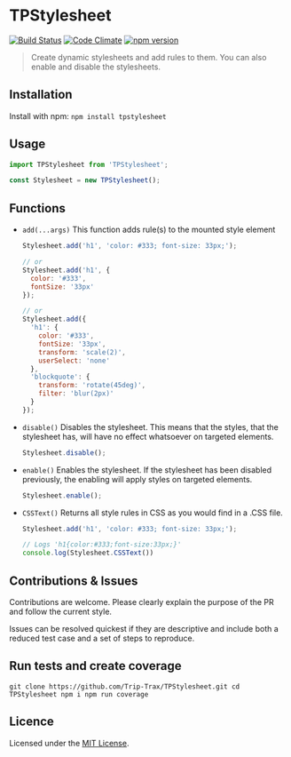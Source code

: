 # TPStylesheet
[![Build Status](https://travis-ci.org/Trip-Trax/TPStylesheet.svg)](https://travis-ci.org/Trip-Trax/TPStylesheet)
[![Code Climate](https://codeclimate.com/github/Trip-Trax/TPStylesheet/badges/gpa.svg)](https://codeclimate.com/github/Trip-Trax/TPStylesheet)
[![npm version](https://badge.fury.io/js/tpstylesheet.svg)](https://badge.fury.io/js/tpstylesheet)

> Create dynamic stylesheets and add rules to them. You can also enable and disable the stylesheets.

## Installation
Install with npm:
`npm install tpstylesheet`

## Usage
```javascript
import TPStylesheet from 'TPStylesheet';

const Stylesheet = new TPStylesheet();
```

## Functions
- `add(...args)`
    This function adds rule(s) to the mounted style element
    ```javascript
    Stylesheet.add('h1', 'color: #333; font-size: 33px;');

    // or
    Stylesheet.add('h1', {
      color: '#333',
      fontSize: '33px'
    });

    // or
    Stylesheet.add({
      'h1': {
        color: '#333',
        fontSize: '33px',
        transform: 'scale(2)',
        userSelect: 'none'
      },
      'blockquote': {
        transform: 'rotate(45deg)',
        filter: 'blur(2px)'
      }
    });
    ```

- `disable()`
    Disables the stylesheet. This means that the styles, that the stylesheet has, will have no effect whatsoever on targeted elements.
    ```javascript
    Stylesheet.disable();
    ```

- `enable()`
    Enables the stylesheet. If the stylesheet has been disabled previously, the enabling will apply styles on targeted elements.
    ```javascript
    Stylesheet.enable();
    ```

- `CSSText()`
    Returns all style rules in CSS as you would find in a .CSS file.
    ```javascript
    Stylesheet.add('h1', 'color: #333; font-size: 33px;');

    // Logs 'h1{color:#333;font-size:33px;}'
    console.log(Stylesheet.CSSText())
    ```

## Contributions & Issues
Contributions are welcome. Please clearly explain the purpose of the PR and follow the current style.

Issues can be resolved quickest if they are descriptive and include both a reduced test case and a set of steps to reproduce.

## Run tests and create coverage
`git clone https://github.com/Trip-Trax/TPStylesheet.git
cd TPStylesheet
npm i
npm run coverage`

## Licence
Licensed under the [MIT License](LICENSE).

